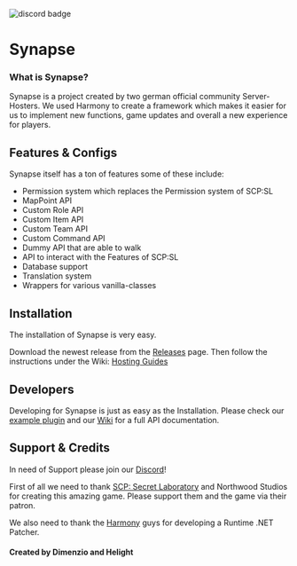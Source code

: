 ![discord badge](https://img.shields.io/discord/716698782317805629?color=7289DA&label=discord)
# **Synapse**
### **What is Synapse?**
Synapse is a project created by two german official community Server-Hosters. We used Harmony to create a framework which makes it easier for us to implement new functions, game updates and overall a new experience for players.

## **Features & Configs**
Synapse itself has a ton of features some of these include:
* Permission system which replaces the Permission system of SCP:SL
* MapPoint API
* Custom Role API
* Custom Item API
* Custom Team API
* Custom Command API
* Dummy API that are able to walk
* API to interact with the Features of SCP:SL
* Database support
* Translation system
* Wrappers for various vanilla-classes

## **Installation**
The installation of Synapse is very easy.

Download the newest release from the [Releases](https://github.com/SynapseSL/Synapse/releases) page.
Then follow the instructions under the Wiki: [Hosting Guides](https://docs.synapsesl.xyz/setup/setup)

## **Developers**

Developing for Synapse is just as easy as the Installation.
Please check our [example plugin](https://github.com/GrafDimenzio/Example-Plugin) and our [Wiki](https://docs.synapsesl.xyz/) for a full API documentation.

## **Support & Credits**
In need of Support please join our [Discord](https://discord.gg/wSBHXwy)!

First of all we need to thank [SCP: Secret Laboratory](https://scpslgame.com) and Northwood Studios for creating this amazing game. Please support them and the game via their patron.

We also need to thank the [Harmony](https://github.com/pardeike/Harmony) guys for developing a Runtime .NET Patcher.

#### **Created by Dimenzio and Helight**
